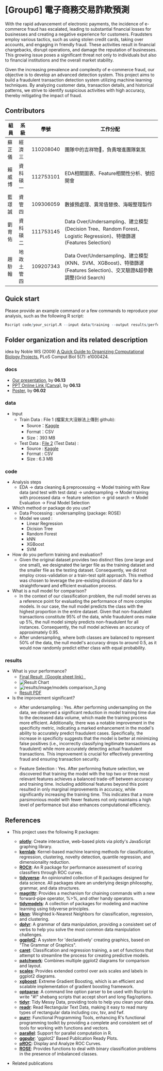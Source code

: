 # [Group6] 電子商務交易詐欺預測
With the rapid advancement of electronic payments, the incidence of e-commerce fraud has escalated, leading to substantial financial losses for businesses and creating a negative experience for customers. Fraudsters employ various tactics, such as using stolen credit cards, taking over accounts, and engaging in friendly fraud. These activities result in financial chargebacks, disrupt operations, and damage the reputation of businesses. This growing issue poses a significant threat not only to individuals but also to financial institutions and the overall market stability.

Given the increasing prevalence and complexity of e-commerce fraud, our objective is to develop an advanced detection system. This project aims to build a fraudulent transaction detection system utilizing machine learning techniques. By analyzing customer data, transaction details, and historical patterns, we strive to identify suspicious activities with high accuracy, thereby mitigating the impact of fraud.

## Contributors
|組員|系級|學號|工作分配|
|-|-|-|-|
|蘇芷儀|經濟三|110208040|團隊中的吉祥物🦒，負責增進團隊氣氛| 
|賴威博|資科碩一|112753101|EDA相關圖表、Feature相關性分析、號招開會|
|藍璟誠|資管四|109306059|數據預處理、異常值替換、海報整理製作|
|劉育佑|資科碩二|111753145|Data Over/Undersampling、建立模型(Decision Tree、Random Forest、Logistic Regression)、特徵篩選(Features Selection)|
|趙駖翰|地政土管四|109207343|Data Over/Undersampling、建立模型(KNN、SVM、XGBoost)、特徵篩選(Features Selection)、交叉驗證&超參數調整(Grid Search)|

## Quick start
Please provide an example command or a few commands to reproduce your analysis, such as the following R script:
```R
Rscript code/your_script.R --input data/training --output results/performance.tsv
```

## Folder organization and its related description
idea by Noble WS (2009) [A Quick Guide to Organizing Computational Biology Projects.](https://journals.plos.org/ploscompbiol/article?id=10.1371/journal.pcbi.1000424) PLoS Comput Biol 5(7): e1000424.

### docs
* [Our presentation](docs/1122_DS-FP_group6.pdf), by **06.13**
* [PPT Online Link (Canva)](https://www.canva.com/design/DAGGaH_FEX4/opLypQZCkSWLLQa2rPEnHw/view?utm_content=DAGGaH_FEX4&utm_campaign=designshare&utm_medium=link&utm_source=editor), by **06.13**
* [Poster](docs/1122_DS-Poster_group6.pdf), by **06.02**

### data
* Input
  * Train Data : File 1 (檔案太大沒辦法上傳到 github): 
    * Source：[Kaggle](https://www.kaggle.com/datasets/shriyashjagtap/fraudulent-e-commerce-transactions?select=Fraudulent_E-Commerce_Transaction_Data.csv)
    * Format：CSV
    * Size：393 MB
  * Test Data : [File 2](data/Fraudulent_E-Commerce_Transaction_Data_2.csv) (Test Data) :
    * Source : [Kaggle](https://www.kaggle.com/datasets/shriyashjagtap/fraudulent-e-commerce-transactions?select=Fraudulent_E-Commerce_Transaction_Data_2.csv)
    * Format : CSV
    * Size : 6.3 MB

### code
* Analysis steps
    * EDA &rarr; data cleaning & preprocessing &rarr; Model training with Raw data (and test with test data) &rarr; undersampling &rarr; Model training with processed data &rarr; feature selection &rarr;   grid search &rarr; Model Evaluation &rarr; Final Model Selection
* Which method or package do you use?
    * Data Processing : undersampling (package: ROSE)
    * Model we used :
      * Linear Regression
      * Dicision Tree
      * Random Forest
      * kNN
      * XGBoost
      * SVM
* How do you perform training and evaluation?
  * Given the original dataset provides two distinct files (one large and one small), we designated the larger file as the training dataset and the smaller file as the testing dataset. Consequently, we did not employ cross-validation or a train-test split approach. This method was chosen to leverage the pre-existing division of data for a straightforward and efficient evaluation process.
* What is a null model for comparison?
  * In the context of our classification problem, the null model serves as a reference point for evaluating the performance of more complex models. In our case, the null model predicts the class with the highest proportion in the entire dataset. Given that non-fraudulent transactions constitute 95% of the data, while fraudulent ones make up 5%, the null model simply predicts non-fraudulent for all instances. Consequently, the null model achieves an accuracy of approximately 0.95.
  * After undersampling, where both classes are balanced to represent 50% of the data, the null model's accuracy drops to around 0.5, as it would now randomly predict either class with equal probability.



### results
* What is your performance?
  * [Final Result（Google sheet link）](https://docs.google.com/spreadsheets/d/1NzNS6J4QpVot9OWKX1zGUxVTsgLjaOZDEASVQHR6S6E/edit?usp=sharing)
  * ![Result Chart](results/image/Final_Result_all_model.png)
  * ![results/image/models comparison_3.png](https://github.com/112-2-dataScience/finalproject-group6/blob/main/results/image/models%20comparison_3.png)
  * [Result PDF](results/DS_Final_result.pdf)
* Is the improvement significant?
  * After undersampling : Yes. After performing undersampling on the data, we observed a significant reduction in model training time due to the decreased data volume, which made the training process more efficient. Additionally, there was a notable improvement in the specificity metric, indicating a marked enhancement in the model's ability to accurately predict fraudulent cases. Specifically, the increase in specificity suggests that the model is better at minimizing false positives (i.e., incorrectly classifying legitimate transactions as fraudulent) while more accurately detecting actual fraudulent transactions. This improvement is crucial for effectively preventing fraud and ensuring transaction security.

  * Feature Selection : Yes. After performing feature selection, we discovered that training the model with the top two or three most relevant features achieves a balanced trade-off between accuracy and training time. Including additional features beyond this point resulted in only marginal improvements in accuracy, while significantly increasing the training time. This indicates that a more parsimonious model with fewer features not only maintains a high level of performance but also enhances computational efficiency.

## References
* This project uses the following R packages:
  - **[plotly](https://cran.r-project.org/web/packages/plotly/index.html)**: Create interactive, web-based plots via plotly's JavaScript graphing library.
  - **[kernlab](https://cran.r-project.org/web/packages/kernlab/index.html)**: Kernel-based machine learning methods for classification, regression, clustering, novelty detection, quantile regression, and dimensionality reduction.
  - **[ROCit](https://cran.r-project.org/web/packages/ROCit/index.html)**: An R package for performance assessment of scoring classifiers through ROC curves.
  - **[tidyverse](https://cran.r-project.org/web/packages/tidyverse/index.html)**: An opinionated collection of R packages designed for data science. All packages share an underlying design philosophy, grammar, and data structures.
  - **[magrittr](https://cran.r-project.org/web/packages/magrittr/index.html)**: Provides a mechanism for chaining commands with a new forward-pipe operator, %>%, and other handy operators.
  - **[tidymodels](https://cran.r-project.org/web/packages/tidymodels/index.html)**: A collection of packages for modeling and machine learning using tidyverse principles.
  - **[kknn](https://cran.r-project.org/web/packages/kknn/index.html)**: Weighted k-Nearest Neighbors for classification, regression, and clustering.
  - **[dplyr](https://cran.r-project.org/web/packages/dplyr/index.html)**: A grammar of data manipulation, providing a consistent set of verbs to help you solve the most common data manipulation challenges.
  - **[ggplot2](https://cran.r-project.org/web/packages/ggplot2/index.html)**: A system for 'declaratively' creating graphics, based on "The Grammar of Graphics".
  - **[caret](https://cran.r-project.org/web/packages/caret/index.html)**: Classification and regression training, a set of functions that attempt to streamline the process for creating predictive models.
  - **[patchwork](https://cran.r-project.org/web/packages/patchwork/index.html)**: Combines multiple ggplot2 diagrams for comparison and layout.
  - **[scales](https://cran.r-project.org/web/packages/scales/index.html)**: Provides extended control over axis scales and labels in ggplot2 diagrams.
  - **[xgboost](https://cran.r-project.org/web/packages/xgboost/index.html)**: Extreme Gradient Boosting, which is an efficient and scalable implementation of gradient boosting framework.
  - **[optparse](https://cran.r-project.org/web/packages/optparse/index.html)**: A command line option parser to be used with Rscript to write "#!" shebang scripts that accept short and long flag/options.
  - **[tidyr](https://cran.r-project.org/web/packages/tidyr/index.html)**: Tidy Messy Data, providing tools to help you clean your data.
  - **[readr](https://cran.r-project.org/web/packages/readr/index.html)**: Read Rectangular Text Data, making it easy to read many types of rectangular data including csv, tsv, and fwf.
  - **[purrr](https://cran.r-project.org/web/packages/purrr/index.html)**: Functional Programming Tools, enhancing R's functional programming toolkit by providing a complete and consistent set of tools for working with functions and vectors.
  - **[parallel](https://cran.r-project.org/web/views/HighPerformanceComputing.html)**: Support for parallel computation in R.
  - **[ggpubr](https://cran.r-project.org/web/packages/ggpubr/index.html)**: 'ggplot2' Based Publication Ready Plots.
  - **[pROC](https://cran.r-project.org/web/packages/pROC/index.html)**: Display and Analyze ROC Curves.
  - **[ROSE](https://cran.r-project.org/web/packages/ROSE/index.html)**: Provides functions to deal with binary classification problems in the presence of imbalanced classes.

* Related publications
